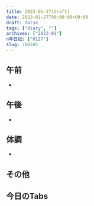 ```yaml
---
title: 2023-01-27[draft]
date: 2023-01-27T00:00:00+09:00
draft: false
tags: ["diary", ""]
archives: ["2023-01"]
n年日記: ["0127"]
slug: 708245
---
```

## 午前
- 
## 午後
- 
## 体調
- 
## その他
## 今日のTabs